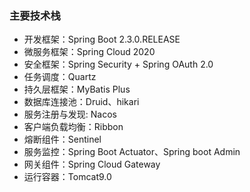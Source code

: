 ### 主要技术栈
- 开发框架：Spring Boot 2.3.0.RELEASE
- 微服务框架：Spring Cloud 2020
- 安全框架：Spring Security + Spring OAuth 2.0
- 任务调度：Quartz
- 持久层框架：MyBatis Plus
- 数据库连接池：Druid、hikari
- 服务注册与发现: Nacos
- 客户端负载均衡：Ribbon
- 熔断组件：Sentinel
- 服务监控：Spring Boot Actuator、Spring boot Admin
- 网关组件：Spring Cloud Gateway
- 运行容器：Tomcat9.0
